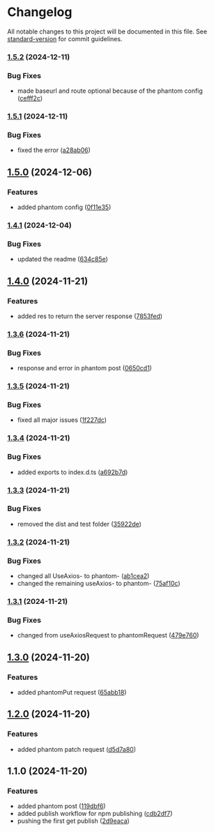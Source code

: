 # Changelog

All notable changes to this project will be documented in this file. See [standard-version](https://github.com/conventional-changelog/standard-version) for commit guidelines.

### [1.5.2](https://github.com/dev-phantom/phantom-request/compare/v1.5.1...v1.5.2) (2024-12-11)


### Bug Fixes

* made baseurl and route optional because of the phantom config ([cefff2c](https://github.com/dev-phantom/phantom-request/commit/cefff2c13304f6e96e6cfc076b9733c40d2885fe))

### [1.5.1](https://github.com/dev-phantom/phantom-request/compare/v1.5.0...v1.5.1) (2024-12-11)


### Bug Fixes

* fixed the error ([a28ab06](https://github.com/dev-phantom/phantom-request/commit/a28ab06beece8a9617d64a123849283d297cfe53))

## [1.5.0](https://github.com/dev-phantom/phantom-request/compare/v1.4.1...v1.5.0) (2024-12-06)


### Features

* added phantom config ([0f11e35](https://github.com/dev-phantom/phantom-request/commit/0f11e35b8a597474377531d17b2d11f7843dd5e7))

### [1.4.1](https://github.com/dev-phantom/phantom-request/compare/v1.4.0...v1.4.1) (2024-12-04)


### Bug Fixes

* updated the readme ([634c85e](https://github.com/dev-phantom/phantom-request/commit/634c85ebc4c4a81db08849c5464bc0dd0ad68103))

## [1.4.0](https://github.com/dev-phantom/phantom-request/compare/v1.3.6...v1.4.0) (2024-11-21)


### Features

* added res to return the server response ([7853fed](https://github.com/dev-phantom/phantom-request/commit/7853fed4d350595e82493efc8504381f6c155030))

### [1.3.6](https://github.com/dev-phantom/phantom-request/compare/v1.3.5...v1.3.6) (2024-11-21)


### Bug Fixes

* response and error in phantom post ([0650cd1](https://github.com/dev-phantom/phantom-request/commit/0650cd1f15f3bbb11de56c610ccb3cdd192c9332))

### [1.3.5](https://github.com/dev-phantom/phantom-request/compare/v1.3.4...v1.3.5) (2024-11-21)


### Bug Fixes

* fixed all major issues ([1f227dc](https://github.com/dev-phantom/phantom-request/commit/1f227dc68bb71589035e5feb5d0fa08d6ccd243d))

### [1.3.4](https://github.com/dev-phantom/phantom-request/compare/v1.3.3...v1.3.4) (2024-11-21)


### Bug Fixes

* added exports to index.d.ts ([a692b7d](https://github.com/dev-phantom/phantom-request/commit/a692b7dd8613e91ca76f763a83af60a31407f134))

### [1.3.3](https://github.com/dev-phantom/phantom-request/compare/v1.3.2...v1.3.3) (2024-11-21)


### Bug Fixes

* removed the dist and test folder ([35922de](https://github.com/dev-phantom/phantom-request/commit/35922de52fe5f5776f14d6f1f9c3f325418b522c))

### [1.3.2](https://github.com/dev-phantom/phantom-request/compare/v1.3.1...v1.3.2) (2024-11-21)


### Bug Fixes

* changed all UseAxios- to phantom- ([ab1cea2](https://github.com/dev-phantom/phantom-request/commit/ab1cea2110d740e7c818aa38dae9f42852f893b5))
* changed the remaining useAxios- to phantom- ([75af10c](https://github.com/dev-phantom/phantom-request/commit/75af10c5422e03f4447a896cd1b91a41074cf222))

### [1.3.1](https://github.com/dev-phantom/phantom-request/compare/v1.3.0...v1.3.1) (2024-11-21)


### Bug Fixes

* changed from useAxiosRequest to phantomRequest ([479e760](https://github.com/dev-phantom/phantom-request/commit/479e760848e64d943aa08fc005a06f863fb0ba51))

## [1.3.0](https://github.com/dev-phantom/phantom-request/compare/v1.2.0...v1.3.0) (2024-11-20)


### Features

* added phantomPut request ([65abb18](https://github.com/dev-phantom/phantom-request/commit/65abb186f0e8e727b5e67723f1207bb0465f6c51))

## [1.2.0](https://github.com/dev-phantom/phantom-request/compare/v1.1.0...v1.2.0) (2024-11-20)


### Features

* added phantom patch request ([d5d7a80](https://github.com/dev-phantom/phantom-request/commit/d5d7a803a585a113d2e02807a38e048a35713dbe))

## 1.1.0 (2024-11-20)


### Features

* added phantom post ([119dbf6](https://github.com/dev-phantom/phantom-request/commit/119dbf600b1c6d95054f621fd4428c5f5b5254ae))
* added publish workflow for npm publishing ([cdb2df7](https://github.com/dev-phantom/phantom-request/commit/cdb2df79e8dce96d36aa7fcbfeec4804bdac0c5a))
* pushing the first get publish ([2d9eaca](https://github.com/dev-phantom/phantom-request/commit/2d9eacade4cadc1edda507063f4bccd2ca29658d))
